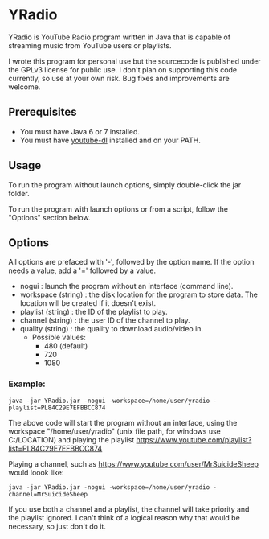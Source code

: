 YRadio
=============

YRadio is YouTube Radio program written in Java that is capable of streaming music from YouTube users or playlists.

I wrote this program for personal use but the sourcecode is published under the GPLv3 license for public use.
I don't plan on supporting this code currently, so use at your own risk. Bug fixes and improvements are welcome.

Prerequisites
-------
* You must have Java 6 or 7 installed.
* You must have [youtube-dl](http://rg3.github.com/youtube-dl/download.html) installed and on your PATH.

Usage
-------
To run the program without launch options, simply double-click the jar folder.

To run the program with launch options or from a script, follow the "Options" section below.
 
Options
-------
All options are prefaced with '-', followed by the option name. If the option needs a value, add a '=' followed by a value.

* nogui : launch the program without an interface (command line).
* workspace (string) : the disk location for the program to store data. The location will be created if it doesn't exist.
* playlist (string) : the ID of the playlist to play.
* channel (string) : the user ID of the channel to play.
* quality (string) : the quality to download audio/video in.
  * Possible values:
    * 480 (default)
    * 720
    * 1080

### Example:

	java -jar YRadio.jar -nogui -workspace=/home/user/yradio -playlist=PL84C29E7EFBBCC874

The above code will start the program without an interface, using the workspace "/home/user/yradio" (unix file path, for windows use C:/LOCATION) and playing the playlist https://www.youtube.com/playlist?list=PL84C29E7EFBBCC874

Playing a channel, such as https://www.youtube.com/user/MrSuicideSheep would loook like:

	java -jar YRadio.jar -nogui -workspace=/home/user/yradio -channel=MrSuicideSheep

If you use both a channel and a playlist, the channel will take priority and the playlist ignored. I can't think of a logical reason why that would be necessary, so just don't do it.

